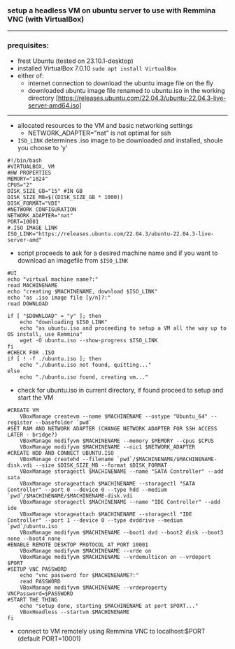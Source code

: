 
### setup a headless VM on ubuntu server to use with Remmina VNC (with VirtualBox)
___
### prequisites:
- frest Ubuntu (tested on 23.10.1-desktop)
- installed VirtualBox 7.0.10
	`sudo apt install VirtualBox`
- either of:
	- internet connection to download the ubuntu image file on the fly
	- downloaded ubuntu image file renamed to ubuntu.iso in the working directory
	[https://releases.ubuntu.com/22.04.3/ubuntu-22.04.3-live-server-amd64.iso]
___

- allocated resources to the VM and basic networking settings
	- NETWORK_ADAPTER="nat" is not optimal for ssh
- `ISO_LINK` determines .iso image to be downloaded and installed, shoule you choose to 'y'

```
#!/bin/bash
#VIRTUALBOX, VM
#HW PROPERTIES
MEMORY="1024"
CPUS="2"
DISK_SIZE_GB="15" #IN GB
DISK_SIZE_MB=$((DISK_SIZE_GB * 1000))
DISK_FORMAT="VDI"
#NETWORK CONFIGURATION
NETWORK_ADAPTER="nat"
PORT=10001
#.ISO IMAGE LINK
ISO_LINK="https://releases.ubuntu.com/22.04.3/ubuntu-22.04.3-live-server-amd"
```

- script proceeds to ask for a desired machine name and if you want to download an imagefile from `$ISO_LINK`

```
#UI
echo "virtual machine name?:"
read MACHINENAME
echo "creating $MACHINENAME, download $ISO_LINK"
echo "as .iso image file [y/n]?:"
read DOWNLOAD

if [ "$DOWNLOAD" = "y" ]; then
	echo "downloading $ISO_LINK"
	echo "as ubuntu.iso and proceeding to setup a VM all the way up to OS install, use Remmina"
	wget -O ubuntu.iso --show-progress $ISO_LINK
fi
#CHECK FOR .ISO
if [ ! -f ./ubuntu.iso ]; then
	echo "./ubuntu.iso not found, quitting..."
else
	echo "./ubuntu.iso found, creating vm..."
```

- check for ubuntu.iso in current directory, if found proceed to setup and start the VM

```
#CREATE VM
	VBoxManage createvm --name $MACHINENAME --ostype "Ubuntu_64" --register --basefolder `pwd`
#SET RAM AND NETWORK ADAPTER (CHANGE NETWORK ADAPTER FOR SSH ACCESS LATER - bridge?)
	VBoxManage modifyvm $MACHINENAME --memory $MEMORY --cpus $CPUS
	VBoxManage modifyvm $MACHINENAME --nic1 $NETWORK_ADAPTER
#CREATE HDD AND CONNECT UBUNTU.ISO
	VBoxManage createhd --filename `pwd`/$MACHINENAME/$MACHINENAME-disk.vdi --size $DISK_SIZE_MB --format $DISK_FORMAT
	VBoxManage storagectl $MACHINENAME --name "SATA Controller" --add sata
	VBoxManage storageattach $MACHINENAME --storagectl "SATA Controller" --port 0 --device 0 --type hdd --medium  `pwd`/$MACHINENAME/$MACHINENAME-disk.vdi
	VBoxManage storagectl $MACHINENAME --name "IDE Controller" --add ide
	VBoxManage storageattach $MACHINENAME --storagectl "IDE Controller" --port 1 --device 0 --type dvddrive --medium `pwd`/ubuntu.iso
	VBoxManage modifyvm $MACHINENAME --boot1 dvd --boot2 disk --boot3 none --boot4 none
#ENABLE REMOTE DESKTOP PROTOCOL AT PORT 10001
	VBoxManage modifyvm $MACHINENAME --vrde on
	VBoxManage modifyvm $MACHINENAME --vrdemulticon on --vrdeport $PORT
#SETUP VNC PASSWORD
	echo "vnc password for $MACHINENAME?:"
	read PASSWORD
	VBoxManage modifyvm $MACHINENAME --vrdeproperty VNCPassword=$PASSWORD
#START THE THING
	echo "setup done, starting $MACHINENAME at port $PORT..."
	VBoxHeadless --startvm $MACHINENAME
fi
```

- connect to VM remotely using Remmina VNC to localhost:$PORT (default PORT=10001)
